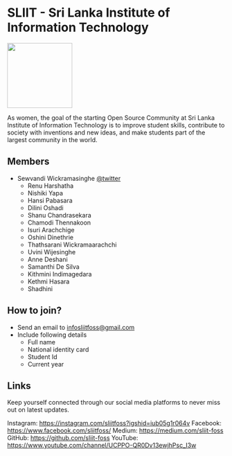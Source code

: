 
# SLIIT - Sri Lanka Institute of Information Technology

<img height="150px"  width="150px"  src="https://ibb.co/Scv9DKh">

As women, the goal of the starting Open Source Community at Sri Lanka Institute of Information Technology is to improve student skills, contribute to society with inventions and new ideas, and make students part of the largest community in the world.


## Members

* Sewvandi Wickramasinghe [@twitter](https://twitter.com/Sewvandiii)  
  - Renu Harshatha
  - Nishiki Yapa
  - Hansi Pabasara
  - Dilini Oshadi
  - Shanu Chandrasekara
  - Chamodi Thennakoon
  - Isuri Arachchige
  - Oshini Dinethrie
  - Thathsarani Wickramaarachchi
  - Uvini Wijesinghe
  - Anne Deshani
  - Samanthi De Silva
  - Kithmini Indimagedara
  - Kethmi Hasara
  - Shadhini 

## How to join?

- Send an email to [infosliitfoss@gmail.com](infosliitfoss@gmail.com) 
- Include following details
    - Full name
    - National identity card
    - Student Id
    - Current year

## Links

Keep yourself connected through our social media platforms to never miss out on latest updates.

Instagram: https://instagram.com/sliitfoss?igshid=iub05g1r064v
Facebook: https://www.facebook.com/sliitfoss/
Medium: https://medium.com/sliit-foss
GitHub: https://github.com/sliit-foss
YouTube: https://www.youtube.com/channel/UCPPO-QR0Dv13ewjhPsc_I3w
